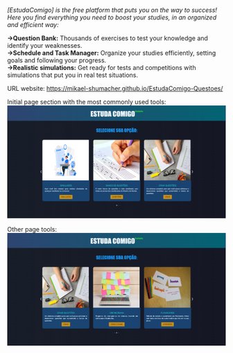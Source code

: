 <em>[EstudaComigo]</em> <i>is the free platform that puts you on the way to success! Here you find everything you need to boost your studies, in an organized and efficient way:</i>

<strong>->Question Bank:</strong> Thousands of exercises to test your knowledge and identify your weaknesses.<br>
<strong>->Schedule and Task Manager:</strong> Organize your studies efficiently, setting goals and following your progress.<br>
<strong>->Realistic simulations:</strong> Get ready for tests and competitions with simulations that put you in real test situations.<br>

URL website: https://mikael-shumacher.github.io/EstudaComigo-Questoes/

Initial page section with the most commonly used tools:
<img src="assets/imgReadme/Screenshot 2025-02-19 111518.png">


Other page tools:
<img src="assets/imgReadme/Screenshot 2025-02-19 111923.png">
